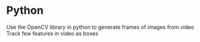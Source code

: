 # Python
Use the OpenCV library in python to generate frames of images from video Track few features in video as boxes
